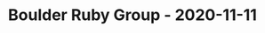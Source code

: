 ---
layout: post
title: Boulder Ruby Group - 2020-11-11
datetime: '2020-11-11 17:30:00 -0700'
name: Boulder Ruby Group
external_url: https://www.meetup.com/boulder_ruby_group/events/fzqshrybcpbpb/
online_event: true
year_month: 2020-11
---